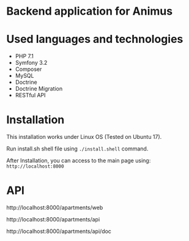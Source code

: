 Backend application for Animus
==============================

# Used languages and technologies
- PHP 7.1
- Symfony 3.2
- Composer
- MySQL
- Doctrine
- Doctrine Migration
- RESTful API

# Installation
This installation works under Linux OS (Tested on Ubuntu 17). 

Run install.sh shell file using `./install.shell` command. 

After Installation, you can access to the main page using: `http://localhost:8000` 

# API

http://localhost:8000/apartments/web

http://localhost:8000/apartments/api

http://localhost:8000/apartments/api/doc

